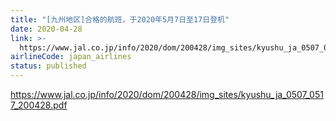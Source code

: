 ```yaml
---
title: "[九州地区]合格的航班，于2020年5月7日至17日登机"
date: 2020-04-28
link: >-
  https://www.jal.co.jp/info/2020/dom/200428/img_sites/kyushu_ja_0507_0517_200428.pdf
airlineCode: japan_airlines
status: published
---
```

https://www.jal.co.jp/info/2020/dom/200428/img_sites/kyushu_ja_0507_0517_200428.pdf
